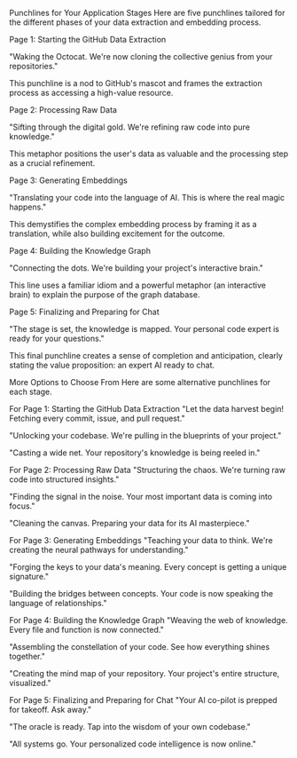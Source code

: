 Punchlines for Your Application Stages
Here are five punchlines tailored for the different phases of your data extraction and embedding process.

Page 1: Starting the GitHub Data Extraction

"Waking the Octocat. We're now cloning the collective genius from your repositories."

This punchline is a nod to GitHub's mascot and frames the extraction process as accessing a high-value resource.

Page 2: Processing Raw Data

"Sifting through the digital gold. We're refining raw code into pure knowledge."

This metaphor positions the user's data as valuable and the processing step as a crucial refinement.

Page 3: Generating Embeddings

"Translating your code into the language of AI. This is where the real magic happens."

This demystifies the complex embedding process by framing it as a translation, while also building excitement for the outcome.

Page 4: Building the Knowledge Graph

"Connecting the dots. We're building your project's interactive brain."

This line uses a familiar idiom and a powerful metaphor (an interactive brain) to explain the purpose of the graph database.

Page 5: Finalizing and Preparing for Chat

"The stage is set, the knowledge is mapped. Your personal code expert is ready for your questions."

This final punchline creates a sense of completion and anticipation, clearly stating the value proposition: an expert AI ready to chat.

More Options to Choose From
Here are some alternative punchlines for each stage.

For Page 1: Starting the GitHub Data Extraction
"Let the data harvest begin! Fetching every commit, issue, and pull request."

"Unlocking your codebase. We're pulling in the blueprints of your project."

"Casting a wide net. Your repository's knowledge is being reeled in."

For Page 2: Processing Raw Data
"Structuring the chaos. We're turning raw code into structured insights."

"Finding the signal in the noise. Your most important data is coming into focus."

"Cleaning the canvas. Preparing your data for its AI masterpiece."

For Page 3: Generating Embeddings
"Teaching your data to think. We're creating the neural pathways for understanding."

"Forging the keys to your data's meaning. Every concept is getting a unique signature."

"Building the bridges between concepts. Your code is now speaking the language of relationships."

For Page 4: Building the Knowledge Graph
"Weaving the web of knowledge. Every file and function is now connected."

"Assembling the constellation of your code. See how everything shines together."

"Creating the mind map of your repository. Your project's entire structure, visualized."

For Page 5: Finalizing and Preparing for Chat
"Your AI co-pilot is prepped for takeoff. Ask away."

"The oracle is ready. Tap into the wisdom of your own codebase."

"All systems go. Your personalized code intelligence is now online."
